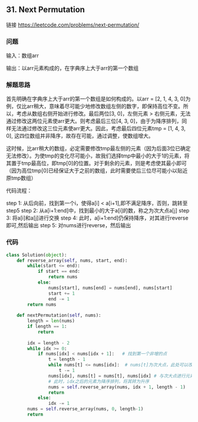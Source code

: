## 31. Next Permutation

链接 https://leetcode.com/problems/next-permutation/

### 问题
输入：数组arr 

输出：以arr元素构成的，在字典序上大于arr的第一个数组

### 解题思路
首先明确在字典序上大于arr的第一个数组是如何构成的。以arr = [2, 1, 4, 3, 0]为例，仅比arr稍大，意味着尽可能少地修改数组左侧的数字，即保持高位不变。所以，考虑从数组右侧开始进行修改。最后两位[3, 0]，左侧元素 > 右侧元素，无法通过修改这两位元素使arr更大。则考虑最后三位[4, 3, 0]，由于为降序排列，同样无法通过修改这三位元素使arr更大。因此，考虑最后四位元素tmp = [1, 4, 3, 0], 这四位数组并非降序，故存在可能，通过调整，使数组增大。

这时候，比arr稍大的数组，必定需要修改tmp最左侧的元素（因为后面3位已确定无法修改）。为使tmp的变化尽可能小，故我们选择tmp中最小的大于1的元素，将其置于tmp最高位，即tmp[0]的位置。对于剩余的元素，则是考虑使其最小即可（因为高位tmp[0]已经保证大于之前的数组，此时需要使后三位尽可能小以贴近原tmp数组）

代码流程：

step 1: 从后向前，找到第一个i，使得a[i] < a[i+1],即不满足降序，否则，跳转至step5
step 2: 从a[i+1:end]中，找到最小的大于a[i]的数，称之为次大点a[j]
step 3: 将a[i]和a[j]进行交换
step 4: 此时，a[i+1:end]仍保持降序，对其进行reverse即可,然后输出
step 5: 对nums进行reverse，然后输出


### 代码

```Python
class Solution(object):
    def reverse_array(self, nums, start, end):
        while(start <= end):
            if start == end:
                return nums
            else:
                nums[start], nums[end] = nums[end], nums[start]
                start += 1
                end -= 1
        return nums
        
    def nextPermutation(self, nums):
        length = len(nums)
        if length == 1:
            return 
        
        idx = length - 2
        while idx >= 0:
            if nums[idx] < nums[idx + 1]:   # 找到第一个非增的点
                t = length - 1 
                while nums[t] <= nums[idx]:  # nums[t]为次大点，此处可以改为二分搜索
                    t -= 1
                nums[idx], nums[t] = nums[t], nums[idx] # 与次大点进行元素交换
                # 此时，idx之后的元素为降序排列，将其转为升序
                nums = self.reverse_array(nums, idx + 1, length - 1)
                return 
            else:
                idx -= 1
        nums = self.reverse_array(nums, 0, length-1)
        return 
```
